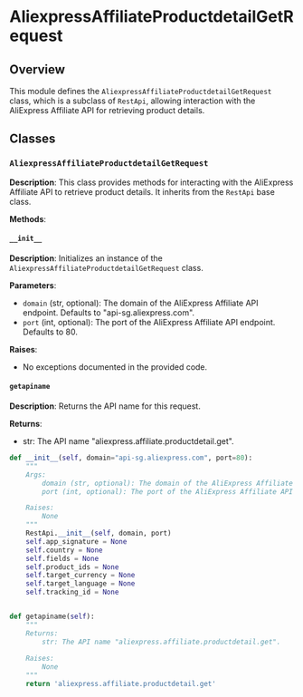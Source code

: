 # AliexpressAffiliateProductdetailGetRequest

## Overview

This module defines the `AliexpressAffiliateProductdetailGetRequest` class, which is a subclass of `RestApi`, allowing interaction with the AliExpress Affiliate API for retrieving product details.

## Classes

### `AliexpressAffiliateProductdetailGetRequest`

**Description**: This class provides methods for interacting with the AliExpress Affiliate API to retrieve product details. It inherits from the `RestApi` base class.

**Methods**:

#### `__init__`

**Description**: Initializes an instance of the `AliexpressAffiliateProductdetailGetRequest` class.

**Parameters**:

- `domain` (str, optional): The domain of the AliExpress Affiliate API endpoint. Defaults to "api-sg.aliexpress.com".
- `port` (int, optional): The port of the AliExpress Affiliate API endpoint. Defaults to 80.

**Raises**:
-  No exceptions documented in the provided code.

#### `getapiname`

**Description**: Returns the API name for this request.

**Returns**:
- str: The API name "aliexpress.affiliate.productdetail.get".


```python
def __init__(self, domain="api-sg.aliexpress.com", port=80):
    """
    Args:
        domain (str, optional): The domain of the AliExpress Affiliate API endpoint. Defaults to "api-sg.aliexpress.com".
        port (int, optional): The port of the AliExpress Affiliate API endpoint. Defaults to 80.

    Raises:
        None
    """
    RestApi.__init__(self, domain, port)
    self.app_signature = None
    self.country = None
    self.fields = None
    self.product_ids = None
    self.target_currency = None
    self.target_language = None
    self.tracking_id = None


def getapiname(self):
    """
    Returns:
        str: The API name "aliexpress.affiliate.productdetail.get".
    
    Raises:
        None
    """
    return 'aliexpress.affiliate.productdetail.get'
```
